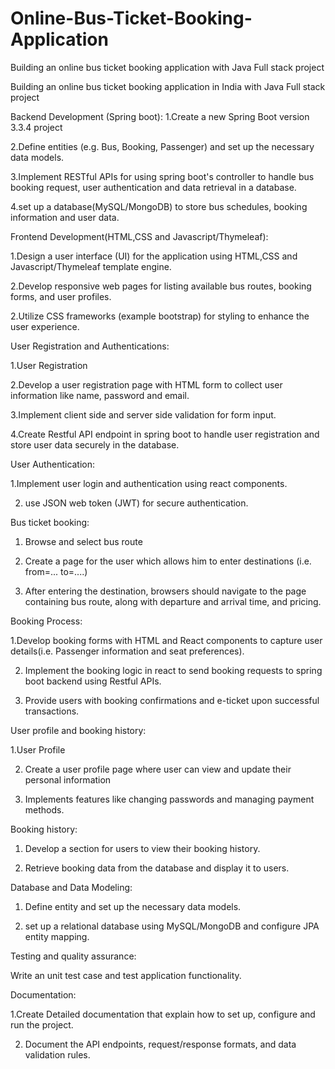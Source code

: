 # Online-Bus-Ticket-Booking-Application
Building an online bus ticket booking application with Java Full stack project


Building an online bus ticket booking application in India with Java Full stack project

Backend Development (Spring boot): 
1.Create a new Spring Boot version 3.3.4 project 

2.Define entities (e.g. Bus, Booking, Passenger) and set up the necessary data models.

3.Implement RESTful APIs for using spring boot's controller to handle bus booking request, user authentication and data retrieval in a database.

4.set up a database(MySQL/MongoDB) to store bus schedules, booking information and user data.


Frontend Development(HTML,CSS and Javascript/Thymeleaf):

1.Design a user interface (UI) for the application using HTML,CSS and Javascript/Thymeleaf template engine. 

2.Develop responsive web pages for listing available bus routes, booking forms, and user profiles.

2.Utilize CSS frameworks (example bootstrap) for styling to enhance the user experience. 

User Registration and Authentications:

1.User Registration 

2.Develop a user registration page with HTML form to collect user information like name, password and email.

3.Implement client side and server side validation for form input. 

4.Create Restful API endpoint in spring boot to handle user registration and store user data securely in the database. 


User Authentication: 

1.Implement user login and authentication using react components.

2. use JSON web token (JWT) for secure authentication.

Bus ticket booking:

1. Browse and select bus route

2. Create a page for the user which allows him to enter destinations (i.e. from=... to=....)

3. After entering the destination, browsers should navigate to the page containing bus route, along with departure and arrival time, and pricing.


Booking Process:

1.Develop booking forms with HTML and React components to capture user details(i.e. Passenger information and seat preferences).

2. Implement the booking logic in react to send booking requests to spring boot backend using Restful APIs.

3. Provide users with booking confirmations and e-ticket upon successful transactions.


User profile and booking history:

1.User Profile

2. Create a user profile page where user can view and update their personal information 

3. Implements features like changing passwords and managing payment methods.

Booking history:

1. Develop a section for users to view their booking history.

2. Retrieve booking data from the database and display it to users.


Database and Data Modeling:


1. Define entity and set up the necessary data models. 

2. set up a relational database using MySQL/MongoDB and configure JPA entity mapping.

Testing and quality assurance:

Write an unit test case and test application functionality.

Documentation:

1.Create Detailed documentation that explain how to set up, configure and run the project.

 2. Document the API endpoints, request/response formats, and data validation rules.
